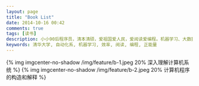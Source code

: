 ```yaml
---
layout: page
title: "Book List"
date: 2014-10-16 00:42
comments: true
tags: [读书]
description: 小小90后程序员，清本清硕，爱祖国爱人民，爱阅读爱编程。机器学习、大数据处理是工作方向，关注个人效率提升等话题。本博客是为开拓个人知识分享渠道而开，也有助于加速知识积累的内化，欢迎拍砖捧场。
keywords: 清华大学, 自动化系, 机器学习, 效率, 阅读, 编程, 正能量
---
```


{% img imgcenter-no-shadow /img/feature/b-1.jpeg 20% 深入理解计算机系统 %}
{% img imgcenter-no-shadow /img/feature/b-2.jpeg 20% 计算机程序的构造和解释 %}